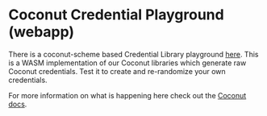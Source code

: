 # Coconut Credential Playground (webapp)

There is a coconut-scheme based Credential Library playground [here](https://coco-demo.nymtech.net/). This is a WASM implementation of our Coconut libraries which generate raw Coconut credentials. Test it to create and re-randomize your own credentials.

For more information on what is happening here check out the [Coconut docs](https://nymtech.net/docs/coconut.html).
